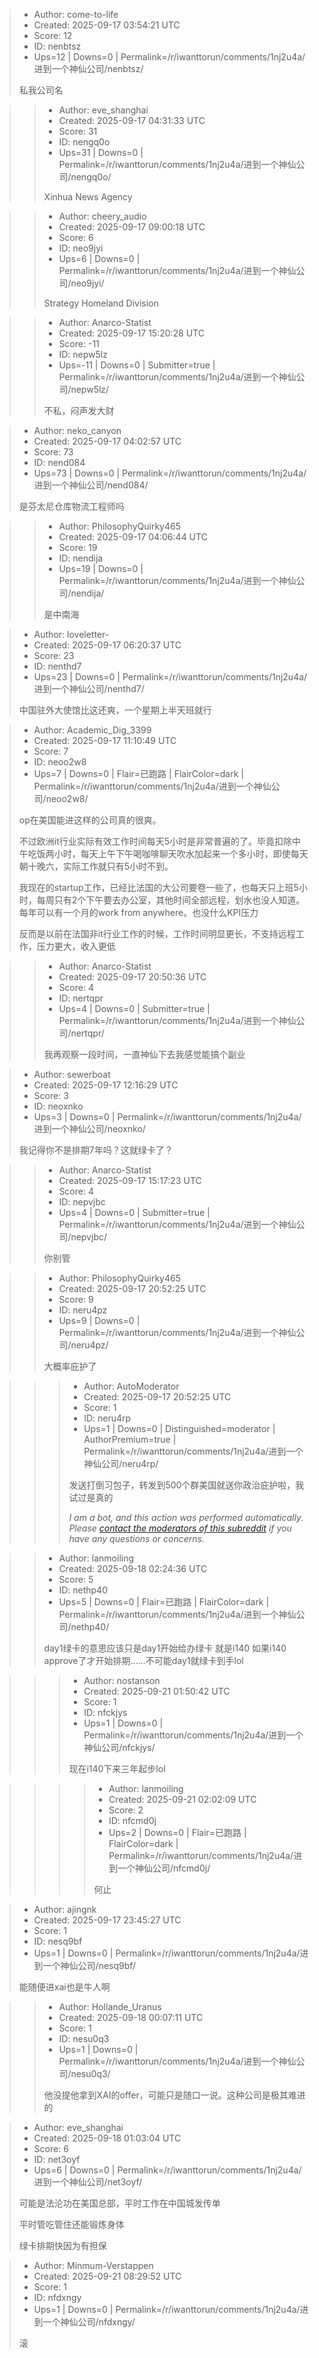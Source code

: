 > - Author: come-to-life
> - Created: 2025-09-17 03:54:21 UTC
> - Score: 12
> - ID: nenbtsz
> - Ups=12 | Downs=0 | Permalink=/r/iwanttorun/comments/1nj2u4a/进到一个神仙公司/nenbtsz/
>
> 私我公司名

>> - Author: eve_shanghai
>> - Created: 2025-09-17 04:31:33 UTC
>> - Score: 31
>> - ID: nengq0o
>> - Ups=31 | Downs=0 | Permalink=/r/iwanttorun/comments/1nj2u4a/进到一个神仙公司/nengq0o/
>>
>> Xinhua News Agency

>> - Author: cheery_audio
>> - Created: 2025-09-17 09:00:18 UTC
>> - Score: 6
>> - ID: neo9jyi
>> - Ups=6 | Downs=0 | Permalink=/r/iwanttorun/comments/1nj2u4a/进到一个神仙公司/neo9jyi/
>>
>> Strategy Homeland Division

>> - Author: Anarco-Statist
>> - Created: 2025-09-17 15:20:28 UTC
>> - Score: -11
>> - ID: nepw5lz
>> - Ups=-11 | Downs=0 | Submitter=true | Permalink=/r/iwanttorun/comments/1nj2u4a/进到一个神仙公司/nepw5lz/
>>
>> 不私，闷声发大财

> - Author: neko_canyon
> - Created: 2025-09-17 04:02:57 UTC
> - Score: 73
> - ID: nend084
> - Ups=73 | Downs=0 | Permalink=/r/iwanttorun/comments/1nj2u4a/进到一个神仙公司/nend084/
>
> 是芬太尼仓库物流工程师吗

>> - Author: PhilosophyQuirky465
>> - Created: 2025-09-17 04:06:44 UTC
>> - Score: 19
>> - ID: nendija
>> - Ups=19 | Downs=0 | Permalink=/r/iwanttorun/comments/1nj2u4a/进到一个神仙公司/nendija/
>>
>> 是中南海

> - Author: loveletter-
> - Created: 2025-09-17 06:20:37 UTC
> - Score: 23
> - ID: nenthd7
> - Ups=23 | Downs=0 | Permalink=/r/iwanttorun/comments/1nj2u4a/进到一个神仙公司/nenthd7/
>
> 中国驻外大使馆比这还爽，一个星期上半天班就行

> - Author: Academic_Dig_3399
> - Created: 2025-09-17 11:10:49 UTC
> - Score: 7
> - ID: neoo2w8
> - Ups=7 | Downs=0 | Flair=已跑路 | FlairColor=dark | Permalink=/r/iwanttorun/comments/1nj2u4a/进到一个神仙公司/neoo2w8/
>
> op在美国能进这样的公司真的很爽。
> 
> 不过欧洲it行业实际有效工作时间每天5小时是非常普遍的了。毕竟扣除中午吃饭两小时，每天上午下午喝咖啡聊天吹水加起来一个多小时，即使每天朝十晚六，实际工作就只有5小时不到。
> 
> 我现在的startup工作，已经比法国的大公司要卷一些了，也每天只上班5小时，每周只有2个下午要去办公室，其他时间全部远程，划水也没人知道。每年可以有一个月的work from anywhere。也没什么KPI压力
> 
> 反而是以前在法国非it行业工作的时候，工作时间明显更长，不支持远程工作，压力更大，收入更低

>> - Author: Anarco-Statist
>> - Created: 2025-09-17 20:50:36 UTC
>> - Score: 4
>> - ID: nertqpr
>> - Ups=4 | Downs=0 | Submitter=true | Permalink=/r/iwanttorun/comments/1nj2u4a/进到一个神仙公司/nertqpr/
>>
>> 我再观察一段时间，一直神仙下去我感觉能搞个副业

> - Author: sewerboat
> - Created: 2025-09-17 12:16:29 UTC
> - Score: 3
> - ID: neoxnko
> - Ups=3 | Downs=0 | Permalink=/r/iwanttorun/comments/1nj2u4a/进到一个神仙公司/neoxnko/
>
> 我记得你不是排期7年吗？这就绿卡了？

>> - Author: Anarco-Statist
>> - Created: 2025-09-17 15:17:23 UTC
>> - Score: 4
>> - ID: nepvjbc
>> - Ups=4 | Downs=0 | Submitter=true | Permalink=/r/iwanttorun/comments/1nj2u4a/进到一个神仙公司/nepvjbc/
>>
>> 你别管

>> - Author: PhilosophyQuirky465
>> - Created: 2025-09-17 20:52:25 UTC
>> - Score: 9
>> - ID: neru4pz
>> - Ups=9 | Downs=0 | Permalink=/r/iwanttorun/comments/1nj2u4a/进到一个神仙公司/neru4pz/
>>
>> 大概率庇护了

>>> - Author: AutoModerator
>>> - Created: 2025-09-17 20:52:25 UTC
>>> - Score: 1
>>> - ID: neru4rp
>>> - Ups=1 | Downs=0 | Distinguished=moderator | AuthorPremium=true | Permalink=/r/iwanttorun/comments/1nj2u4a/进到一个神仙公司/neru4rp/
>>>
>>> 发送打倒习包子，转发到500个群美国就送你政治庇护啦，我试过是真的
>>> 
>>> *I am a bot, and this action was performed automatically. Please [contact the moderators of this subreddit](/message/compose/?to=/r/iwanttorun) if you have any questions or concerns.*

>> - Author: lanmoiling
>> - Created: 2025-09-18 02:24:36 UTC
>> - Score: 5
>> - ID: nethp40
>> - Ups=5 | Downs=0 | Flair=已跑路 | FlairColor=dark | Permalink=/r/iwanttorun/comments/1nj2u4a/进到一个神仙公司/nethp40/
>>
>> day1绿卡的意思应该只是day1开始给办绿卡 就是i140 如果i140 approve了才开始排期……不可能day1就绿卡到手lol

>>> - Author: nostanson
>>> - Created: 2025-09-21 01:50:42 UTC
>>> - Score: 1
>>> - ID: nfckjys
>>> - Ups=1 | Downs=0 | Permalink=/r/iwanttorun/comments/1nj2u4a/进到一个神仙公司/nfckjys/
>>>
>>> 现在i140下来三年起步lol

>>>> - Author: lanmoiling
>>>> - Created: 2025-09-21 02:02:09 UTC
>>>> - Score: 2
>>>> - ID: nfcmd0j
>>>> - Ups=2 | Downs=0 | Flair=已跑路 | FlairColor=dark | Permalink=/r/iwanttorun/comments/1nj2u4a/进到一个神仙公司/nfcmd0j/
>>>>
>>>> 何止

> - Author: ajingnk
> - Created: 2025-09-17 23:45:27 UTC
> - Score: 1
> - ID: nesq9bf
> - Ups=1 | Downs=0 | Permalink=/r/iwanttorun/comments/1nj2u4a/进到一个神仙公司/nesq9bf/
>
> 能随便进xai也是牛人啊

>> - Author: Hollande_Uranus
>> - Created: 2025-09-18 00:07:11 UTC
>> - Score: 1
>> - ID: nesu0q3
>> - Ups=1 | Downs=0 | Permalink=/r/iwanttorun/comments/1nj2u4a/进到一个神仙公司/nesu0q3/
>>
>> 他没提他拿到XAI的offer，可能只是随口一说。这种公司是极其难进的

> - Author: eve_shanghai
> - Created: 2025-09-18 01:03:04 UTC
> - Score: 6
> - ID: net3oyf
> - Ups=6 | Downs=0 | Permalink=/r/iwanttorun/comments/1nj2u4a/进到一个神仙公司/net3oyf/
>
> 可能是法沦功在美国总部，平时工作在中国城发传单
> 
> 平时管吃管住还能锻炼身体
> 
> 绿卡排期快因为有担保

> - Author: Minmum-Verstappen
> - Created: 2025-09-21 08:29:52 UTC
> - Score: 1
> - ID: nfdxngy
> - Ups=1 | Downs=0 | Permalink=/r/iwanttorun/comments/1nj2u4a/进到一个神仙公司/nfdxngy/
>
> 滚
